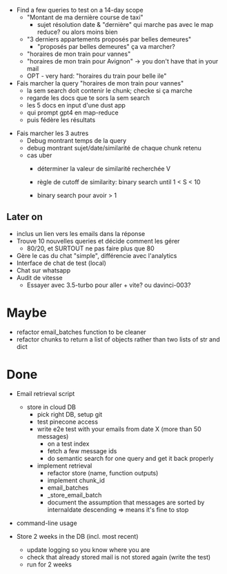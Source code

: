 + Find a few queries to test on a 14-day scope
  - "Montant de ma dernière course de taxi"
	- sujet résolution date & "dernière" qui marche pas avec le map reduce? ou alors moins bien
  - "3 derniers appartements proposés par belles demeures"
	- "proposés par belles demeures" ça va marcher?
  - "horaires de mon train pour vannes"
  - "horaires de mon train pour Avignon" -> you don't have that in your mail
  - OPT - very hard: "horaires du train pour belle ile"
+ Fais marcher la query "horaires de mon train pour vannes"
  - la sem search doit contenir le chunk; checke si ça marche
  - regarde les docs que te sors la sem search
  - les 5 docs en input d'une dust app
  - qui prompt gpt4 en map-reduce
  - puis fédère les résultats
- Fais marcher les 3 autres
  - Debug montrant temps de la query
  - debug montrant sujet/date/similarité de chaque chunk retenu
  - cas uber
	- déterminer la valeur de similarité recherchée V
	- règle de cutoff de similarity: binary search until 1 < S < 10

	- binary search pour avoir > 1


## Later on 
- inclus un lien vers les emails dans la réponse
- Trouve 10 nouvelles queries et décide comment les gérer
  - 80/20, et SURTOUT ne pas faire plus que 80
- Gère le cas du chat "simple", différencie avec l'analytics
- Interface de chat de test (local)
- Chat sur whatsapp
- Audit de vitesse
  - Essayer avec 3.5-turbo pour aller + vite? ou davinci-003?

# Maybe
- refactor email_batches function to be cleaner
- refactor chunks to return a list of objects rather than two lists of str and dict

# Done
+ Email retrieval script
  - store in cloud DB
  	+ pick right DB, setup git
	+ test pinecone access
	+ write e2e test with your emails from date X (more than 50 messages)
		+ on a test index
		+ fetch a few message ids
		+ do semantic search for one query and get it back properly
	- implement retrieval
		+ refactor store (name, function outputs)
		+ implement chunk_id
		+ email_batches
		+ _store_email_batch
		+ document the assumption that messages are sorted by internaldate descending => means it's fine to stop
		
+ command-line usage
+ Store 2 weeks in the DB (incl. most recent)
  + update logging so you know where you are
  + check that already stored mail is not stored again (write the test)
  - run for 2 weeks
